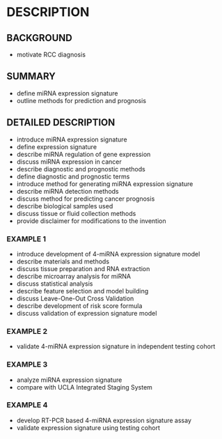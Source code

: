 # DESCRIPTION

## BACKGROUND

- motivate RCC diagnosis

## SUMMARY

- define miRNA expression signature
- outline methods for prediction and prognosis

## DETAILED DESCRIPTION

- introduce miRNA expression signature
- define expression signature
- describe miRNA regulation of gene expression
- discuss miRNA expression in cancer
- describe diagnostic and prognostic methods
- define diagnostic and prognostic terms
- introduce method for generating miRNA expression signature
- describe miRNA detection methods
- discuss method for predicting cancer prognosis
- describe biological samples used
- discuss tissue or fluid collection methods
- provide disclaimer for modifications to the invention

### EXAMPLE 1

- introduce development of 4-miRNA expression signature model
- describe materials and methods
- discuss tissue preparation and RNA extraction
- describe microarray analysis for miRNA
- discuss statistical analysis
- describe feature selection and model building
- discuss Leave-One-Out Cross Validation
- describe development of risk score formula
- discuss validation of expression signature model

### EXAMPLE 2

- validate 4-miRNA expression signature in independent testing cohort

### EXAMPLE 3

- analyze miRNA expression signature
- compare with UCLA Integrated Staging System

### EXAMPLE 4

- develop RT-PCR based 4-miRNA expression signature assay
- validate expression signature using testing cohort

